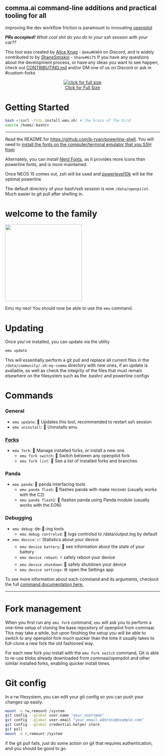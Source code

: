 ## comma.ai command-line additions and practical tooling for all

improving the dev workflow friction is paramount to innovating [openpilot](https://github.com/commaai/openpilot)

***PRs accepted!** What cool shit do you do to your ssh session with your car??*

This tool was created by [Alice Knag](https://github.com/AskAlice) - `@emu#6969` on Discord, and is widely contributed to by [ShaneSmiskol](https://github.com/ShaneSmiskol) - `Shane#6175`
If you have any questions about the development process, or have any ideas you want to see happen, check out [CONTRIBUTING.md](CONTRIBUTING.md) and/or DM one of us on Discord or ask in #custom-forks

<p align="center">
  <a href="https://emu.sh/demo.mp4">
  <img src="https://thumbs.gfycat.com/LimpDeadIaerismetalmark-size_restricted.gif" alt="click for full size">
  <br/>Click for Full Size</a>
</p>

# Getting Started

```bash
bash <(curl -fsSL install.emu.sh) # the brain of the bird
source /home/.bashrc
```

<!-- <img src="https://thumbs.gfycat.com/DopeyHairyGeese-size_restricted.gif" alt ="" /> -->

---
Read the README for <https://github.com/b-ryan/powerline-shell>. You will need to [install the fonts on the computer/terminal emulator that you SSH from](https://github.com/powerline/fonts)

Alternately, you can install [Nerd Fonts](https://github.com/ryanoasis/nerd-fonts), as it provides more icons than powerline fonts, and is more maintained.

Once NEOS 15 comes out, zsh will be used and [powerlevel10k](https://github.com/romkatv/powerlevel10k) will be the optimal powerline

The default directory of your bash/ssh session is now `/data/openpilot`. Much easier to git pull after shelling in.

# welcome to the family

<img src="https://emu.bz/gay" alt="" height="250px" />

Emu my neo!
You should now be able to use the `emu` command.

# Updating

Once you've installed, you can update via the utility

```bash
emu update
```

This will essentially perform a git pull and replace all current files in the `/data/community/.oh-my-comma` directory with new ones, if an update is available, as well as check the integrity of the files that must remain elsewhere on the filesystem such as the .bashrc and powerline configs

# Commands

### General
- `emu update`: 🎉 Updates this tool, recommended to restart ssh session
- `emu uninstall`: 👋 Uninstalls emu
### [Forks](#fork-management)
- `emu fork`: 🍴 Manage installed forks, or install a new one
  - `emu fork switch`: 🍴 Switch between any openpilot fork
  - `emu fork list`: 📜 See a list of installed forks and branches
### Panda
- `emu panda`: 🐼 panda interfacing tools
  - `emu panda flash`: 🐼 flashes panda with make recover (usually works with the C2)
  - `emu panda flash2`: 🎍 flashes panda using Panda module (usually works with the EON)
### Debugging
- `emu debug`: de-🐛-ing tools
  - `emu debug controlsd`: 🔬 logs controlsd to /data/output.log by default
- `emu device`: 📈 Statistics about your device
  - `emu device battery`: 🔋 see information about the state of your battery
  - `emu device reboot`: ⚡ safely reboot your device
  - `emu device shutdown`: 🔌 safely shutdown your device
  - `emu device settings`: ⚙ open the Settings app

To see more information about each command and its arguments, checkout the full [command documentation here.](/commands/README.md)

---

# Fork management
When you first run any `emu fork` command, `emu` will ask you to perform a one-time setup of cloning the base repository of openpilot from commaai. This may take a while, but upon finishing the setup you will be able to switch to any openpilot fork much quicker than the time it usually takes to full-clone a new fork the old fashioned way.

For each new fork you install with the `emu fork switch` command, Git is able to re-use blobs already downloaded from commaai/openpilot and other similar installed forks, enabling quicker install times.

# Git config

In a rw filesystem, you can edit your git config so you can push your changes up easily.

```bash
mount -o rw,remount /system
git config --global user.name "your_username"
git config --global user.email "your_email_address@example.com"
git config --global credential.helper store
git pull
mount -o r,remount /system
```

if the git pull fails, just do some action on git that requires authentication, and you should be good to go

